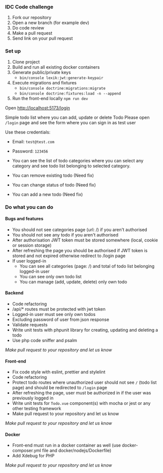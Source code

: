 ### IDC Code challenge

1) Fork our repository
2) Open a new branch (for example dev)
3) Do code review
4) Make a pull request
5) Send link on your pull request

### Set up

1) Clone project
2) Build and run all existing docker containers
3) Generate public/private keys
    - `bin/console lexik:jwt:generate-keypair`
4) Execute migrations and fixtures
    - `bin/console doctrine:migrations:migrate`
    - `bin/console doctrine:fixtures:load -n --append`
5) Run the front-end locally `npm run dev`

Open [http://localhost:5173/login](http://localhost:5173/login)

Simple todo list where you can add, update or delete Todo
Please open `/login` page and see the form where you can sign in as test user

Use these credentials:
  - Email: `test@test.com`
  - Password: `123456`

- You can see the list of todo categories where you can select any category and see todo list belonging to selected category.
- You can remove existing todo (Need fix)
- You can change status of todo (Need fix)
- You can add a new todo (Need fix)

### Do what you can do

#### Bugs and features

- You should not see categories page (url: /) if you aren't authorised
- You should not see any todo if you aren't authorised
- After authorisation JWT token must be stored somewhere (local, cookie or session storage)
- After refreshing the page you should be authorised if JWT token is stored and not expired otherwise redirect to /login page
- If user logged-in
  - You can see all categories (page: /) and total of todo list belonging logged-in user
  - You can see only own todo list
  - You can manage (add, update, delete) only own todo

#### Backend

- Code refactoring
- /api/* routes must be protected with jwt token
- Logged-in user must see only own todos 
- Excluding password of user from json response
- Validate requests
- Write unit tests with phpunit library for creating, updating and deleting a todo
- Use php code sniffer and psalm

*Make pull request to your repository and let us know*

#### Front-end

- Fix code style with eslint, prettier and stylelint
- Code refactoring
- Protect todo routes where unauthorized user should not see `/` (todo list page) and should be redirected to `/login` page
- After refreshing the page, user must be authorized in if the user was previously logged in
- Write unit tests for `Todo.vue` component(s) with mocha or jest or any other testing framework
- Make pull request to your repository and let us know

*Make pull request to your repository and let us know*

#### Docker

- Front-end must run in a docker container as well (use docker-composer.yml file and docker/nodejs/Dockerfile)
- Add Xdebug for PHP

*Make pull request to your repository and let us know*
